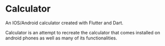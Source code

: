 # Calculator

An IOS/Android calculator created with Flutter and Dart. 

Calculator is an attempt to recreate the calculator that comes installed on android phones as well as many of its functionalities.
 


